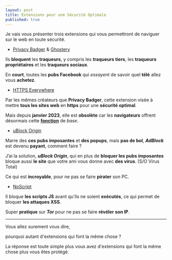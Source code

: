 ```yaml
---
layout: post
title: Extensions pour une Sécurité Optimale
published: true
---
```


Je vais vous présenter trois extensions qui vous permettront de naviguer sur le web en toute sécurité.

* [Privacy Badger] & [Ghostery]

Ils **bloquent** les **traqueurs**, y compris les **traqueurs tiers**, les **traqueurs propriétaires** et les **traqueurs sociaux**.

En **court**, toutes les **pubs Facebook** qui *essayent* de savoir quel **télé** allez vous **achetez**.

* [HTTPS Everywhere]

Par les mêmes créateurs que **Privacy Badger**, cette extension visée à mettre **tous les sites web** en **https** pour une **sécurité optimal**.

Mais depuis **janvier 2023**, elle est **obsolète** car les **navigateurs** offrent désormais cette **[fonction]** de *base*.

* [uBlock Origin]

Marre des **ces pubs imposantes** et **des popups**, mais **pas de bol**, ***AdBlock*** est devenu **payant**, comment faire ?

J’ai la solution, ***uBlock Origin***, qui en plus de **bloquer les pubs imposantes** bloque aussi **le site** que votre ami vous donne avec **des virus**. (S/O Virus Total)

Ce qui est **incroyable**, pour ne pas se faire **pirater** son PC.

* [NoScript]

Il bloque **les scripts JS** avant qu’ils ne soient **exécutés**, ce qui permet de bloquer **les attaques XSS**.

Super **pratique** sur ***Tor*** pour ne pas se faire **révéler son IP**.

---

Vous allez surement vous dire,

pourquoi autant d'extensions qui font la même chose ?

La réponse est toute simple plus vous avez d'extensions qui font la même chose plus vous êtes protégé.

[Privacy Badger]: https://privacybadger.org/fr/
[HTTPS Everywhere]: https://www.eff.org/https-everywhere/
[fonction]: https://www.eff.org/https-everywhere/set-https-default-your-browser/
[uBlock Origin]: https://ublockorigin.com/fr/
[Ghostery]: https://www.ghostery.com/
[NoScript]: https://noscript.net/

